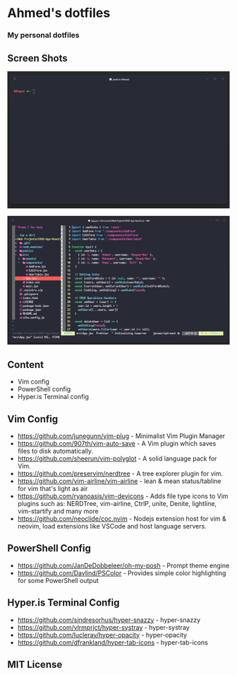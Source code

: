 # Ahmed's dotfiles

### My personal dotfiles

## Screen Shots

![Hyper.is Terminal Screen Shoot](https://github.com/ahmedllshafiey/My-Dotfiles/blob/main/images/hyper.is.png)

![Vim Screen Shot](https://github.com/ahmedllshafiey/My-Dotfiles/blob/main/images/vim.png)

## Content

- Vim config
- PowerShell config
- Hyper.is Terminal config

## Vim Config

- https://github.com/junegunn/vim-plug - Minimalist Vim Plugin Manager
- https://github.com/907th/vim-auto-save - A Vim plugin which saves files to disk automatically.
- https://github.com/sheerun/vim-polyglot - A solid language pack for Vim.
- https://github.com/preservim/nerdtree - A tree explorer plugin for vim.
- https://github.com/vim-airline/vim-airline - lean & mean status/tabline for vim that's light as air
- https://github.com/ryanoasis/vim-devicons - Adds file type icons to Vim plugins such as: NERDTree, vim-airline, CtrlP, unite, Denite, lightline, vim-startify and many more
- https://github.com/neoclide/coc.nvim - Nodejs extension host for vim & neovim, load extensions like VSCode and host language servers.

## PowerShell Config

- https://github.com/JanDeDobbeleer/oh-my-posh - Prompt theme engine
- https://github.com/Davlind/PSColor - Provides simple color highlighting for some PowerShell output

## Hyper.is Terminal Config

- https://github.com/sindresorhus/hyper-snazzy - hyper-snazzy
- https://github.com/vlrmprjct/hyper-systray - hyper-systray
- https://github.com/lucleray/hyper-opacity - hyper-opacity
- https://github.com/dfrankland/hyper-tab-icons - hyper-tab-icons

## MIT License
